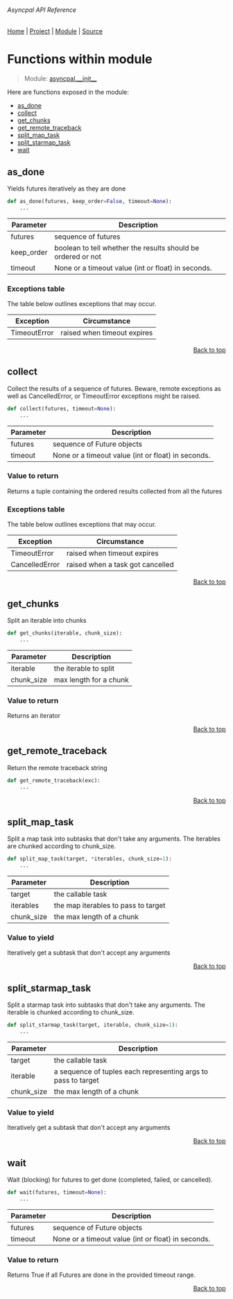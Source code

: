 ###### Asyncpal API Reference
[Home](/docs/api/README.md) | [Project](/README.md) | [Module](/docs/api/modules/asyncpal/__init__/README.md) | [Source](/asyncpal/__init__.py)

# Functions within module
> Module: [asyncpal.\_\_init\_\_](/docs/api/modules/asyncpal/__init__/README.md)

Here are functions exposed in the module:
- [as\_done](#as_done)
- [collect](#collect)
- [get\_chunks](#get_chunks)
- [get\_remote\_traceback](#get_remote_traceback)
- [split\_map\_task](#split_map_task)
- [split\_starmap\_task](#split_starmap_task)
- [wait](#wait)

## as\_done
Yields futures iteratively as they are done

```python
def as_done(futures, keep_order=False, timeout=None):
    ...
```

| Parameter | Description |
| --- | --- |
| futures | sequence of futures |
| keep\_order | boolean to tell whether the results should be ordered or not |
| timeout | None or a timeout value (int or float) in seconds. |

### Exceptions table
The table below outlines exceptions that may occur.

| Exception | Circumstance |
| --- | --- |
| TimeoutError | raised when timeout expires |

<p align="right"><a href="#asyncpal-api-reference">Back to top</a></p>

## collect
Collect the results of a sequence of futures.
Beware, remote exceptions as well as CancelledError,
or TimeoutError exceptions might be raised.

```python
def collect(futures, timeout=None):
    ...
```

| Parameter | Description |
| --- | --- |
| futures | sequence of Future objects |
| timeout | None or a timeout value (int or float) in seconds. |

### Value to return
Returns a tuple containing the ordered results
collected from all the futures

### Exceptions table
The table below outlines exceptions that may occur.

| Exception | Circumstance |
| --- | --- |
| TimeoutError | raised when timeout expires |
| CancelledError | raised when a task got cancelled |

<p align="right"><a href="#asyncpal-api-reference">Back to top</a></p>

## get\_chunks
Split an iterable into chunks

```python
def get_chunks(iterable, chunk_size):
    ...
```

| Parameter | Description |
| --- | --- |
| iterable | the iterable to split |
| chunk\_size | max length for a chunk |

### Value to return
Returns an iterator

<p align="right"><a href="#asyncpal-api-reference">Back to top</a></p>

## get\_remote\_traceback
Return the remote traceback string

```python
def get_remote_traceback(exc):
    ...
```

<p align="right"><a href="#asyncpal-api-reference">Back to top</a></p>

## split\_map\_task
Split a map task into subtasks that don't take any arguments.
The iterables are chunked according to chunk_size.

```python
def split_map_task(target, *iterables, chunk_size=1):
    ...
```

| Parameter | Description |
| --- | --- |
| target | the callable task |
| iterables | the map iterables to pass to target |
| chunk\_size | the max length of a chunk |

### Value to yield
Iteratively get a subtask that don't accept any arguments

<p align="right"><a href="#asyncpal-api-reference">Back to top</a></p>

## split\_starmap\_task
Split a starmap task into subtasks that don't take any arguments.
The iterable is chunked according to chunk_size.

```python
def split_starmap_task(target, iterable, chunk_size=1):
    ...
```

| Parameter | Description |
| --- | --- |
| target | the callable task |
| iterable | a sequence of tuples each representing args to pass to target |
| chunk\_size | the max length of a chunk |

### Value to yield
Iteratively get a subtask that don't accept any arguments

<p align="right"><a href="#asyncpal-api-reference">Back to top</a></p>

## wait
Wait (blocking) for futures to get done (completed, failed, or cancelled).

```python
def wait(futures, timeout=None):
    ...
```

| Parameter | Description |
| --- | --- |
| futures | sequence of Future objects |
| timeout | None or a timeout value (int or float) in seconds. |

### Value to return
Returns True if all Futures are done in the provided timeout range.

<p align="right"><a href="#asyncpal-api-reference">Back to top</a></p>
